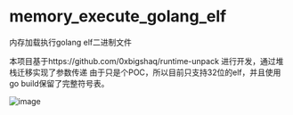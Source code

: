 # memory_execute_golang_elf
内存加载执行golang elf二进制文件

本项目基于https://github.com/0xbigshaq/runtime-unpack 进行开发，通过堆栈迁移实现了参数传递
由于只是个POC，所以目前只支持32位的elf，并且使用go build保留了完整符号表。

![image](https://user-images.githubusercontent.com/18378246/146856469-6ecc76b7-8dcb-45ff-8f1a-006b489ff2a9.png)

